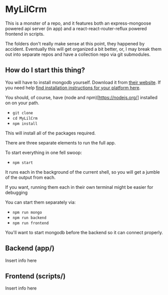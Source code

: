 # MyLilCrm

This is a monster of a repo, and it features both an express-mongoose powered api server (in app) and a react-react-router-reflux powered frontend in scripts.

The folders don't really make sense at this point, they happened by accident. Eventually this will get organized a bit better, or, I may break them out into separate repos and have a collection repo via git submodules.

## How do I start this thing?

You will have to install mongodb yourself. Download it from [their website](http://www.mongodb.org/downloads). If you need help [find installation instructions for your platform here](http://docs.mongodb.org/manual/installation/).

You should, of course, have (node and npm)[https://nodejs.org/] installed on on your path.

* `git clone`
* `cd MyLilCrm`
* `npm install`

This will install all of the packages required.

There are three separate elements to run the full app.

To start everything in one fell swoop:

* `npm start`

It runs each in the background of the current shell, so you will get a jumble of the output from each.

If you want, running them each in their own terminal might be easier for debugging

You can start them separately via:

* `npm run mongo`
* `npm run backend`
* `npm run frontend`

You'll want to start mongodb before the backend so it can connect properly.

## Backend (app/)

Insert info here

## Frontend (scripts/)

Insert info here
